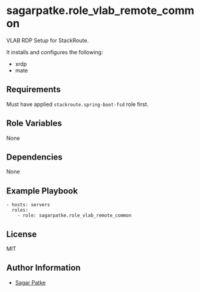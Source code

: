 sagarpatke.role_vlab_remote_common
=========

VLAB RDP Setup for StackRoute.

It installs and configures the following:

- xrdp
- mate

Requirements
------------

Must have applied `stackroute.spring-boot-fsd` role first.

Role Variables
--------------

None

Dependencies
------------

None

Example Playbook
----------------

```
- hosts: servers
  roles:
    - role: sagarpatke.role_vlab_remote_common
```

License
-------

MIT

Author Information
------------------

- [Sagar Patke](https://github.com/sagarpatkeatl)
